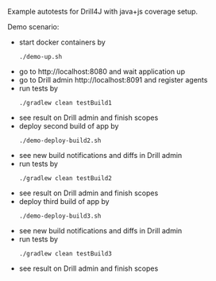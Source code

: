 Example autotests for Drill4J with java+js coverage setup.

Demo scenario:

* start docker containers by
  ```shell
  ./demo-up.sh
  ```
* go to http://localhost:8080 and wait application up
* go to Drill admin http://localhost:8091 and register agents
* run tests by
  ```shell
  ./gradlew clean testBuild1
  ```
* see result on Drill admin and finish scopes
* deploy second build of app by
  ```shell
  ./demo-deploy-build2.sh
  ```
* see new build notifications and diffs in Drill admin
* run tests by
  ```shell
  ./gradlew clean testBuild2
  ```
* see result on Drill admin and finish scopes
* deploy third build of app by
  ```shell
  ./demo-deploy-build3.sh
  ```
* see new build notifications and diffs in Drill admin
* run tests by
  ```shell
  ./gradlew clean testBuild3
  ```
* see result on Drill admin and finish scopes